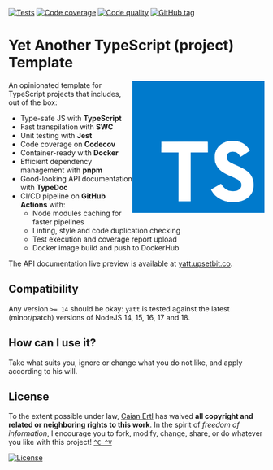 [![Tests][gh-tc-shield]][gh-tc-url]
[![Code coverage][codecov-shield]][codecov-url]
[![Code quality][lgtm-shield]][lgtm-url]
[![GitHub tag][tag-shield]][tag-url]

# Yet Another TypeScript (project) Template

<img src=".docs/logo.svg" height="260px" align="right"/>

An opinionated template for TypeScript projects that includes, out of the box:

- Type-safe JS with __TypeScript__
- Fast transpilation with __SWC__
- Unit testing with __Jest__
- Code coverage on __Codecov__
- Container-ready with __Docker__
- Efficient dependency management with __pnpm__
- Good-looking API documentation with __TypeDoc__
- CI/CD pipeline on __GitHub Actions__ with:
    - Node modules caching for faster pipelines
    - Linting, style and code duplication checking
    - Test execution and coverage report upload
    - Docker image build and push to DockerHub

The API documentation live preview is available at [yatt.upsetbit.co][yatt-docs].

[yatt-docs]: https://yatt.upsetbit.co

[gh-tc-shield]: https://img.shields.io/github/workflow/status/caian-org/yatt/run-tests-and-upload-coverage?label=tests&logo=github&style=for-the-badge
[gh-tc-url]: https://github.com/caian-org/yatt/actions/workflows/test-with-cov.yml

[codecov-shield]: https://img.shields.io/codecov/c/github/caian-org/yatt.svg?logo=codecov&logoColor=FFF&style=for-the-badge
[codecov-url]: https://codecov.io/gh/caian-org/yatt

[lgtm-shield]: https://img.shields.io/lgtm/grade/javascript/g/caian-org/yatt.svg?logo=lgtm&style=for-the-badge
[lgtm-url]: https://lgtm.com/projects/g/caian-org/yatt/context:javascript

[docker-img-size-shield]: https://img.shields.io/docker/image-size/caian/yatt?sort=semver&logo=docker&logoColor=FFF&style=for-the-badge
[docker-url]: https://hub.docker.com/r/caian/yatt

[tag-shield]: https://img.shields.io/github/tag/caian-org/yatt.svg?logo=git&logoColor=FFF&style=for-the-badge
[tag-url]: https://github.com/caian-org/yatt/releases


## Compatibility

Any version `>= 14` should be okay: `yatt` is tested against the latest (minor/patch) versions of NodeJS 14, 15, 16, 17 and 18.


## How can I use it?

Take what suits you, ignore or change what you do not like, and apply according to his will.


## License

To the extent possible under law, [Caian Ertl][me] has waived __all copyright and related or neighboring rights to this
work__. In the spirit of _freedom of information_, I encourage you to fork, modify, change, share, or do whatever you
like with this project! [`^C ^V`][kopimi]

[![License][cc-shield]][cc-url]

[me]: https://github.com/upsetbit
[cc-shield]: https://forthebadge.com/images/badges/cc-0.svg
[cc-url]: http://creativecommons.org/publicdomain/zero/1.0

[kopimi]: https://kopimi.com
